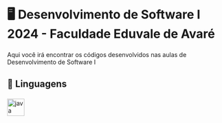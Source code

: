 <h1 align="left">🖥️ Desenvolvimento de Software I 2024 - Faculdade Eduvale de Avaré</h1>

###

<p align="left">Aqui você irá encontrar os códigos desenvolvidos nas aulas de Desenvolvimento de Software I</p>

###

<h2 align="left">📝 Linguagens</h2>

###

<div align="left">
  <img src="https://cdn.jsdelivr.net/gh/devicons/devicon/icons/java/java-original.svg" height="40" alt="java logo"  />
</div>

###
